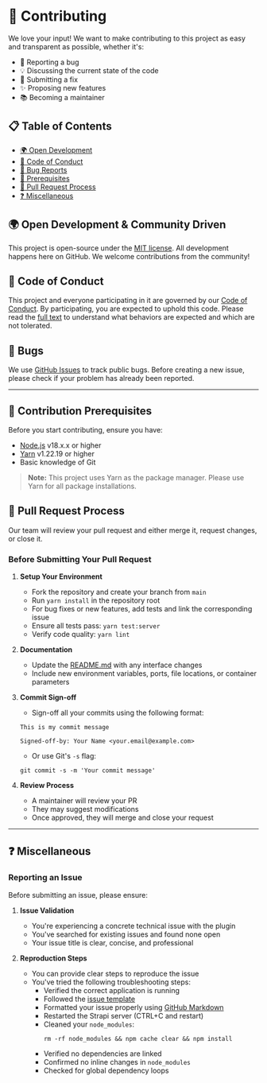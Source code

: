 # 🤝 Contributing

We love your input! We want to make contributing to this project as easy and transparent as possible, whether it's:

- 🐛 Reporting a bug
- 💡 Discussing the current state of the code
- 📝 Submitting a fix
- ✨ Proposing new features
- 📚 Becoming a maintainer

## 📋 Table of Contents

- [🌍 Open Development](#open-development--community-driven)
- [📜 Code of Conduct](#code-of-conduct)
- [🐛 Bug Reports](#bugs)
- [🔧 Prerequisites](#contribution-prerequisites)
- [🔄 Pull Request Process](#pull-request-process)
- [❓ Miscellaneous](#miscellaneous)

## 🌍 Open Development & Community Driven

This project is open-source under the [MIT license](LICENSE). All development happens here on GitHub. We welcome contributions from the community!

## 📜 Code of Conduct

This project and everyone participating in it are governed by our [Code of Conduct](CODE_OF_CONDUCT.md). By participating, you are expected to uphold this code. Please read the [full text](CODE_OF_CONDUCT.md) to understand what behaviors are expected and which are not tolerated.

## 🐛 Bugs

We use [GitHub Issues](https://github.com/strapi-community/shopify/issues) to track public bugs. Before creating a new issue, please check if your problem has already been reported.

---

## 🔧 Contribution Prerequisites

Before you start contributing, ensure you have:

* [Node.js](https://nodejs.org/en/) v18.x.x or higher
* [Yarn](https://yarnpkg.com/en/) v1.22.19 or higher
* Basic knowledge of Git

> **Note:** This project uses Yarn as the package manager. Please use Yarn for all package installations.

## 🔄 Pull Request Process

Our team will review your pull request and either merge it, request changes, or close it.

### Before Submitting Your Pull Request

1. **Setup Your Environment**
   - Fork the repository and create your branch from `main`
   - Run `yarn install` in the repository root
   - For bug fixes or new features, add tests and link the corresponding issue
   - Ensure all tests pass: `yarn test:server`
   - Verify code quality: `yarn lint`

2. **Documentation**
   - Update the [README.md](README.md) with any interface changes
   - Include new environment variables, ports, file locations, or container parameters

3. **Commit Sign-off**
   - Sign-off all your commits using the following format:
   ```shell
   This is my commit message
   
   Signed-off-by: Your Name <your.email@example.com>
   ```
   - Or use Git's `-s` flag:
   ```shell
   git commit -s -m 'Your commit message'
   ```

4. **Review Process**
   - A maintainer will review your PR
   - They may suggest modifications
   - Once approved, they will merge and close your request

---

## ❓ Miscellaneous

### Reporting an Issue

Before submitting an issue, please ensure:

1. **Issue Validation**
   - You're experiencing a concrete technical issue with the plugin
   - You've searched for existing issues and found none open
   - Your issue title is clear, concise, and professional

2. **Reproduction Steps**
   - You can provide clear steps to reproduce the issue
   - You've tried the following troubleshooting steps:
     - Verified the correct application is running
     - Followed the [issue template](.github/ISSUE_TEMPLATE)
     - Formatted your issue properly using [GitHub Markdown](https://guides.github.com/features/mastering-markdown)
     - Restarted the Strapi server (CTRL+C and restart)
     - Cleaned your `node_modules`:
       ```shell
       rm -rf node_modules && npm cache clear && npm install
       ```
     - Verified no dependencies are linked
     - Confirmed no inline changes in `node_modules`
     - Checked for global dependency loops